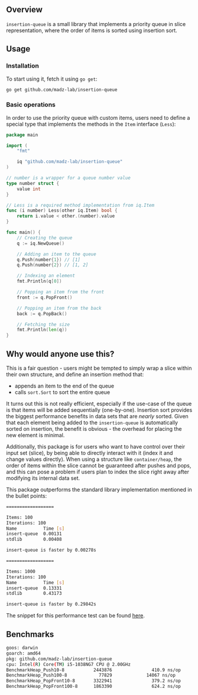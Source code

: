 ## Overview

`insertion-queue` is a small library that implements a priority queue in slice representation, where the order of items
is sorted using insertion sort.

## Usage

### Installation

To start using it, fetch it using `go get`:

```bash
go get github.com/madz-lab/insertion-queue
```

### Basic operations

In order to use the priority queue with custom items, users need to define a special type that implements the methods in
the `Item` interface (`Less`):

```go
package main

import (
	"fmt"

	iq "github.com/madz-lab/insertion-queue"
)

// number is a wrapper for a queue number value
type number struct {
	value int
}

// Less is a required method implementation from iq.Item
func (i number) Less(other iq.Item) bool {
	return i.value < other.(number).value
}

func main() {
	// Creating the queue
	q := iq.NewQueue()

	// Adding an item to the queue
	q.Push(number{1}) // [1]
	q.Push(number{2}) // [1, 2]

	// Indexing an element
	fmt.Println(q[0])

	// Popping an item from the front
	front := q.PopFront()

	// Popping an item from the back
	back := q.PopBack()

	// Fetching the size
	fmt.Println(len(q))
}

```

## Why would anyone use this?

This is a fair question - users might be tempted to simply wrap a slice
within their own structure, and define an insertion method that:

- appends an item to the end of the queue
- calls `sort.Sort` to sort the entire queue

It turns out this is not really efficient, especially if the use-case of the queue
is that items will be added sequentially (one-by-one). Insertion sort provides the biggest performance
benefits in data sets that are _nearly_ sorted. Given that each element being added to the `insertion-queue` is
automatically sorted on insertion, the benefit is obvious - the overhead for placing the new element is minimal.

Additionally, this package is for users who want to have control over their input set (slice), by being able to directly
interact with it (index it and change values directly). When using a structure like `container/heap`, the order of items
within the slice cannot be guaranteed after pushes and pops, and this can pose a problem if users plan to index the
slice
right away after modifying its internal data set.

This package outperforms the standard library implementation mentioned in the bullet points:

```bash
==================

Items: 100
Iterations: 100
Name          Time [s]
insert-queue  0.00131
stdlib        0.00408

insert-queue is faster by 0.00278s

==================

Items: 1000
Iterations: 100
Name          Time [s]
insert-queue  0.13331
stdlib        0.43173

insert-queue is faster by 0.29842s
```

The snippet for this performance test can be
found [here](https://gist.github.com/zivkovicmilos/ce12d68304e0aa7502f8f7173341821b).

## Benchmarks

```bash
goos: darwin
goarch: amd64
pkg: github.com/madz-lab/insertion-queue
cpu: Intel(R) Core(TM) i5-1038NG7 CPU @ 2.00GHz
BenchmarkHeap_Push10-8           2443876               410.9 ns/op           496 B/op          5 allocs/op
BenchmarkHeap_Push100-8            77829             14067 ns/op            4080 B/op          8 allocs/op
BenchmarkHeap_PopFront10-8       3322941               379.2 ns/op            24 B/op          1 allocs/op
BenchmarkHeap_PopFront100-8      1863390               624.2 ns/op            24 B/op          1 allocs/op
```
